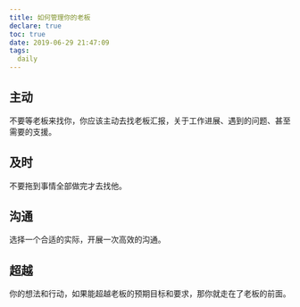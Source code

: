```yaml
---
title: 如何管理你的老板
declare: true
toc: true
date: 2019-06-29 21:47:09
tags:
  daily
---
```

## 主动
不要等老板来找你，你应该主动去找老板汇报，关于工作进展、遇到的问题、甚至需要的支援。

<!-- more -->

## 及时
不要拖到事情全部做完才去找他。

## 沟通
选择一个合适的实际，开展一次高效的沟通。

## 超越
你的想法和行动，如果能超越老板的预期目标和要求，那你就走在了老板的前面。
